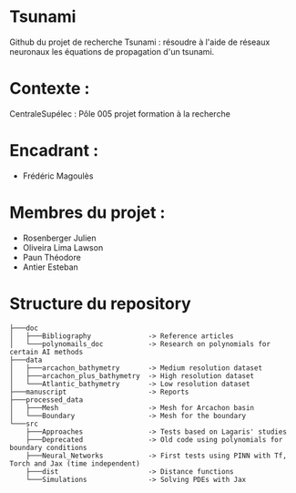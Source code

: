 # Tsunami

Github du projet de recherche Tsunami : résoudre à l'aide de réseaux neuronaux les équations de propagation d'un tsunami.

# Contexte :
CentraleSupélec : Pôle 005 projet formation à la recherche

# Encadrant :
- Frédéric Magoulès

# Membres du projet :
- Rosenberger Julien
- Oliveira Lima Lawson
- Paun Théodore
- Antier Esteban

# Structure du repository
```
├───doc  
│   ├───Bibliography              -> Reference articles
│   └───polynomails_doc           -> Research on polynomials for certain AI methods  
├───data
│   ├───arcachon_bathymetry       -> Medium resolution dataset
│   ├───arcachon_plus_bathymetry  -> High resolution dataset
│   └───Atlantic_bathymetry       -> Low resolution dataset  
├───manuscript                    -> Reports
├───processed_data
│   ├───Mesh                      -> Mesh for Arcachon basin
│   └───Boundary                  -> Mesh for the boundary
└───src
    ├───Approaches                -> Tests based on Lagaris' studies
    ├───Deprecated                -> Old code using polynomials for boundary conditions
    ├───Neural_Networks           -> First tests using PINN with Tf, Torch and Jax (time independent)
    ├───dist                      -> Distance functions
    └───Simulations               -> Solving PDEs with Jax
```
